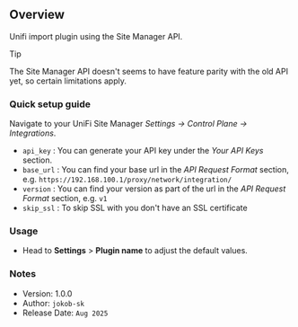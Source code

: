 ## Overview

Unifi import plugin using the Site Manager API.

> [!TIP]
> The Site Manager API doesn't seems to have feature parity with the old API yet, so certain limitations apply.  

### Quick setup guide

Navigate to your UniFi Site Manager _Settings -> Control Plane -> Integrations_.

- `api_key` : You can generate your API key under the _Your API Keys_ section.
- `base_url` : You can find your base url in the _API Request Format_ section, e.g. `https://192.168.100.1/proxy/network/integration/`
- `version` : You can find your version as part of the url in the _API Request Format_ section, e.g. `v1`
- `skip_ssl` : To skip SSL with you don't have an SSL certificate


### Usage

- Head to **Settings** > **Plugin name** to adjust the default values.

### Notes

- Version: 1.0.0
- Author: `jokob-sk`
- Release Date: `Aug 2025`
